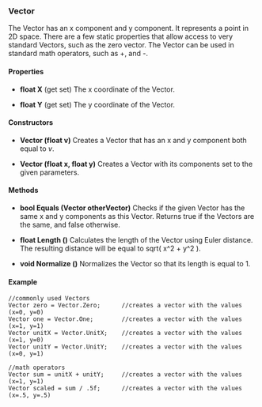 ### Vector

The Vector has an x component and y component. It represents a point in 2D space. There are a few static properties that allow access to very standard Vectors, such as the zero vector. The Vector can be used in standard math operators, such as +, and -.

#### Properties

* **float X**			(get set)
	The x coordinate of the Vector.

* **float Y**			(get set)
	The y coordinate of the Vector.

#### Constructors

* **Vector (float v)**
	Creates a Vector that has an x and y component both equal to *v*.

* **Vector (float x, float y)**
	Creates a Vector with its components set to the given parameters.

#### Methods

* **bool Equals (Vector otherVector)**
	Checks if the given Vector has the same x and y components as this Vector. Returns true if the Vectors are the same, and false otherwise.

* **float Length ()**
	Calculates the length of the Vector using Euler distance. The resulting distance will be equal to sqrt( x^2 + y^2 ).

* **void Normalize ()**
	Normalizes the Vector so that its length is equal to 1. 

#### Example

```
//commonly used Vectors
Vector zero = Vector.Zero;		//creates a vector with the values (x=0, y=0)
Vector one = Vector.One;		//creates a vector with the values (x=1, y=1)
Vector unitX = Vector.UnitX;	//creates a vector with the values (x=1, y=0)
Vector unitY = Vector.UnitY;	//creates a vector with the values (x=0, y=1)

//math operators
Vector sum = unitX + unitY;		//creates a vector with the values (x=1, y=1)
Vector scaled = sum / .5f;		//creates a vector with the values (x=.5, y=.5)

```